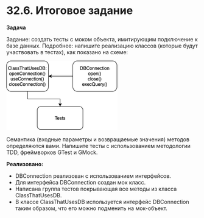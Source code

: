 # 32.6. Итоговое задание

**Задача**

Задание: создать тесты с моком объекта, имитирующим подключение к базе данных.
Подробнее: напишите реализацию классов (которые будут участвовать в тестах), как показано на схеме:

![alt text](img/s.png)

Семантика (входные параметры и возвращаемые значения) методов определяются вами. Напишите тесты с использованием методологии TDD, фреймворков GTest и GMock.

**Реализовано:**

- DBConnection реализован с использованием интерфейсов.
- Для интерфейса DBConnection создан мок класс.
- Написана группа тестов покрывающая все методы из класса ClassThatUsesDB.
- В классе ClassThatUsesDB используется интерфейс DBConnection таким образом, что его можно подменить на мок-объект.